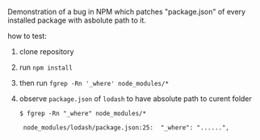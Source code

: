 Demonstration of a bug in NPM which patches "package.json" of every
installed package with asbolute path to it.

how to test:

1. clone repository
2. run `npm install`
3. then run `fgrep -Rn '_where' node_modules/*`
4. observe `package.json` of `lodash` to have absolute path to curent
   folder

   ```
   $ fgrep -Rn "_where" node_modules/*

    node_modules/lodash/package.json:25:  "_where": "......",
   ```
